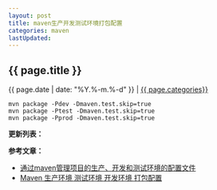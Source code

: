 ```yaml
---
layout: post
title: maven生产开发测试环境打包配置
categories: maven
lastUpdated:
---
```


## {{ page.title }}

{{ page.date | date: "%Y.%-m.%-d" }} | <a href="/archive#{{ page.categories }}">{{ page.categories}}</a>

```
mvn package -Pdev -Dmaven.test.skip=true
mvn package -Ptest -Dmaven.test.skip=true
mvn package -Pprod -Dmaven.test.skip=true
```


**更新列表：**



**参考文章：**

* [通过maven管理项目的生产、开发和测试环境的配置文件][1]
* [Maven 生产环境 测试环境 开发环境 打包配置][2]


[1]: http://blog.csdn.net/HJQQINGQING/article/details/9313217
[2]: http://blog.csdn.net/a286352250/article/details/51734385
